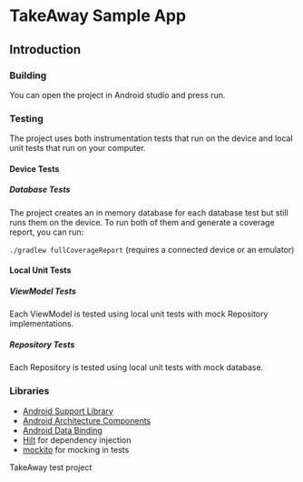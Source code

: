 # TakeAway Sample App

Introduction
-------------

### Building
You can open the project in Android studio and press run.
### Testing
The project uses both instrumentation tests that run on the device
and local unit tests that run on your computer.

#### Device Tests
##### Database Tests
The project creates an in memory database for each database test but still
runs them on the device.
To run both of them and generate a coverage report, you can run:

`./gradlew fullCoverageReport` (requires a connected device or an emulator)

#### Local Unit Tests
##### ViewModel Tests
Each ViewModel is tested using local unit tests with mock Repository
implementations.
##### Repository Tests
Each Repository is tested using local unit tests with mock database.


### Libraries
* [Android Support Library][support-lib]
* [Android Architecture Components][arch]
* [Android Data Binding][data-binding]
* [Hilt][hilt] for dependency injection
* [mockito][mockito] for mocking in tests


[mockwebserver]: https://github.com/square/okhttp/tree/master/mockwebserver
[support-lib]: https://developer.android.com/topic/libraries/support-library/index.html
[arch]: https://developer.android.com/arch
[data-binding]: https://developer.android.com/topic/libraries/data-binding/index.html
[hilt]: https://developer.android.com/training/dependency-injection/hilt-android
[mockito]: http://site.mockito.org


TakeAway test project
